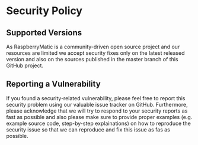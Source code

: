 # Security Policy

## Supported Versions

As RaspberryMatic is a community-driven open source project and our resources are limited
we accept security fixes only on the latest released version and also on the sources published
in the master branch of this GitHub project. 

## Reporting a Vulnerability

If you found a security-related vulnerability, please feel free to report this security problem
using our valuable issue tracker on GitHub. Furthermore, please acknowledge that we will try
to respond to your security reports as fast as possible and also please make sure to provide proper
examples (e.g. example source code, step-by-step explainations) on how to reproduce the security
issue so that we can reproduce and fix this issue as fas as possible.
